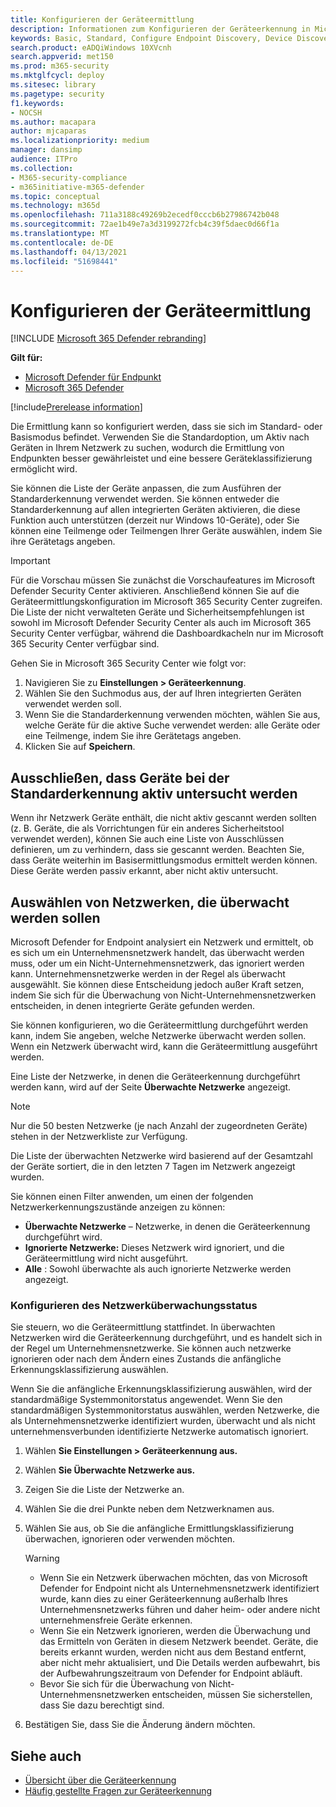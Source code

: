 ```yaml
---
title: Konfigurieren der Geräteermittlung
description: Informationen zum Konfigurieren der Geräteerkennung in Microsoft 365 Defender mithilfe der einfachen oder standardermittlung
keywords: Basic, Standard, Configure Endpoint Discovery, Device Discovery
search.product: eADQiWindows 10XVcnh
search.appverid: met150
ms.prod: m365-security
ms.mktglfcycl: deploy
ms.sitesec: library
ms.pagetype: security
f1.keywords:
- NOCSH
ms.author: macapara
author: mjcaparas
ms.localizationpriority: medium
manager: dansimp
audience: ITPro
ms.collection:
- M365-security-compliance
- m365initiative-m365-defender
ms.topic: conceptual
ms.technology: m365d
ms.openlocfilehash: 711a3188c49269b2ecedf0cccb6b27986742b048
ms.sourcegitcommit: 72ae1b49e7a3d3199272fcb4c39f5daec0d66f1a
ms.translationtype: MT
ms.contentlocale: de-DE
ms.lasthandoff: 04/13/2021
ms.locfileid: "51698441"
---
```

# <a name="configure-device-discovery"></a>Konfigurieren der Geräteermittlung

[!INCLUDE [Microsoft 365 Defender rebranding](../../includes/microsoft-defender.md)]

**Gilt für:**
- [Microsoft Defender für Endpunkt](https://go.microsoft.com/fwlink/p/?linkid=2146631)
- [Microsoft 365 Defender](https://go.microsoft.com/fwlink/?linkid=2118804)


[!include[Prerelease information](../../includes/prerelease.md)]

Die Ermittlung kann so konfiguriert werden, dass sie sich im Standard- oder Basismodus befindet. Verwenden Sie die Standardoption, um Aktiv nach Geräten in Ihrem Netzwerk zu suchen, wodurch die Ermittlung von Endpunkten besser gewährleistet und eine bessere Geräteklassifizierung ermöglicht wird. 

Sie können die Liste der Geräte anpassen, die zum Ausführen der Standarderkennung verwendet werden. Sie können entweder die Standarderkennung auf allen integrierten Geräten aktivieren, die diese Funktion auch unterstützen (derzeit nur Windows 10-Geräte), oder Sie können eine Teilmenge oder Teilmengen Ihrer Geräte auswählen, indem Sie ihre Gerätetags angeben. 


> [!IMPORTANT]
> Für die Vorschau müssen Sie zunächst die Vorschaufeatures im Microsoft Defender Security Center aktivieren.
> Anschließend können Sie auf die Geräteermittlungskonfiguration im Microsoft 365 Security Center zugreifen. Die Liste der nicht verwalteten Geräte und Sicherheitsempfehlungen ist sowohl im Microsoft Defender Security Center als auch im Microsoft 365 Security Center verfügbar, während die Dashboardkacheln nur im Microsoft 365 Security Center verfügbar sind.


Gehen Sie in Microsoft 365 Security Center wie folgt vor:

1.  Navigieren Sie zu **Einstellungen > Geräteerkennung**.
2.  Wählen Sie den Suchmodus aus, der auf Ihren integrierten Geräten verwendet werden soll. 
3.  Wenn Sie die Standarderkennung verwenden möchten, wählen Sie aus, welche Geräte für die aktive Suche verwendet werden: alle Geräte oder eine Teilmenge, indem Sie ihre Gerätetags angeben.
4. Klicken Sie auf **Speichern**.


## <a name="exclude-devices-from-being-actively-probed-in-standard-discovery"></a>Ausschließen, dass Geräte bei der Standarderkennung aktiv untersucht werden
Wenn ihr Netzwerk Geräte enthält, die nicht aktiv gescannt werden sollten (z. B. Geräte, die als Vorrichtungen für ein anderes Sicherheitstool verwendet werden), können Sie auch eine Liste von Ausschlüssen definieren, um zu verhindern, dass sie gescannt werden. Beachten Sie, dass Geräte weiterhin im Basisermittlungsmodus ermittelt werden können. Diese Geräte werden passiv erkannt, aber nicht aktiv untersucht. 

## <a name="select-networks-to-monitor"></a>Auswählen von Netzwerken, die überwacht werden sollen
 Microsoft Defender for Endpoint analysiert ein Netzwerk und ermittelt, ob es sich um ein Unternehmensnetzwerk handelt, das überwacht werden muss, oder um ein Nicht-Unternehmensnetzwerk, das ignoriert werden kann. Unternehmensnetzwerke werden in der Regel als überwacht ausgewählt. Sie können diese Entscheidung jedoch außer Kraft setzen, indem Sie sich für die Überwachung von Nicht-Unternehmensnetzwerken entscheiden, in denen integrierte Geräte gefunden werden. 

Sie können konfigurieren, wo die Geräteermittlung durchgeführt werden kann, indem Sie angeben, welche Netzwerke überwacht werden sollen. Wenn ein Netzwerk überwacht wird, kann die Geräteermittlung ausgeführt werden. 

Eine Liste der Netzwerke, in denen die Geräteerkennung durchgeführt werden kann, wird auf der Seite **Überwachte Netzwerke** angezeigt. 


>[!NOTE]
> Nur die 50 besten Netzwerke (je nach Anzahl der zugeordneten Geräte) stehen in der Netzwerkliste zur Verfügung. 


Die Liste der überwachten Netzwerke wird basierend auf der Gesamtzahl der Geräte sortiert, die in den letzten 7 Tagen im Netzwerk angezeigt wurden.


Sie können einen Filter anwenden, um einen der folgenden Netzwerkerkennungszustände anzeigen zu können:

- **Überwachte Netzwerke** – Netzwerke, in denen die Geräteerkennung durchgeführt wird.
- **Ignorierte Netzwerke:** Dieses Netzwerk wird ignoriert, und die Geräteermittlung wird nicht ausgeführt.
- **Alle** : Sowohl überwachte als auch ignorierte Netzwerke werden angezeigt. 


### <a name="configure-the-network-monitor-state"></a>Konfigurieren des Netzwerküberwachungsstatus
Sie steuern, wo die Geräteermittlung stattfindet. In überwachten Netzwerken wird die Geräteerkennung durchgeführt, und es handelt sich in der Regel um Unternehmensnetzwerke. Sie können auch netzwerke ignorieren oder nach dem Ändern eines Zustands die anfängliche Erkennungsklassifizierung auswählen. 

Wenn Sie die anfängliche Erkennungsklassifizierung auswählen, wird der standardmäßige Systemmonitorstatus angewendet. Wenn Sie den standardmäßigen Systemmonitorstatus auswählen, werden Netzwerke, die als Unternehmensnetzwerke identifiziert wurden, überwacht und als nicht unternehmensverbunden identifizierte Netzwerke automatisch ignoriert.
 
1. Wählen **Sie Einstellungen > Geräteerkennung aus.**
2. Wählen **Sie Überwachte Netzwerke aus.** 
3. Zeigen Sie die Liste der Netzwerke an. 
4. Wählen Sie die drei Punkte neben dem Netzwerknamen aus. 
5. Wählen Sie aus, ob Sie die anfängliche Ermittlungsklassifizierung überwachen, ignorieren oder verwenden möchten. 
    
    > [!WARNING]
    >- Wenn Sie ein Netzwerk überwachen möchten, das von Microsoft Defender for Endpoint nicht als Unternehmensnetzwerk identifiziert wurde, kann dies zu einer Geräteerkennung außerhalb Ihres Unternehmensnetzwerks führen und daher heim- oder andere nicht unternehmensfreie Geräte erkennen. 
    > - Wenn Sie ein Netzwerk ignorieren, werden die Überwachung und das Ermitteln von Geräten in diesem Netzwerk beendet. Geräte, die bereits erkannt wurden, werden nicht aus dem Bestand entfernt, aber nicht mehr aktualisiert, und Die Details werden aufbewahrt, bis der Aufbewahrungszeitraum von Defender for Endpoint abläuft.
    > - Bevor Sie sich für die Überwachung von Nicht-Unternehmensnetzwerken entscheiden, müssen Sie sicherstellen, dass Sie dazu berechtigt sind. <br>


6. Bestätigen Sie, dass Sie die Änderung ändern möchten. 




## <a name="see-also"></a>Siehe auch
- [Übersicht über die Geräteerkennung](device-discovery.md)
- [Häufig gestellte Fragen zur Geräteerkennung](device-discovery-faq.md)